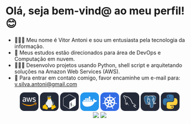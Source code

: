 # Olá, seja bem-vind@ ao meu perfil!😊

- 🙋🏻‍♂️ Meu nome é Vitor Antoni e sou um entusiasta pela tecnologia da informação.
- 🎯 Meus estudos estão direcionados para área de DevOps e Computação em nuvem.
- 👨🏻‍💻 Desenvolvo projetos usando Python, shell script e arquitetando soluções na Amazon Web Services (AWS).
- 📩 Para entrar em contato comigo, favor encaminhe um e-mail para: v.silva.antoni@gmail.com

<div align="center" style="display: inline_block">
    <img width="50px" src="https://github.com/tandpfun/skill-icons/blob/main/icons/AWS-Dark.svg"/>
    <img width="50px" src="https://github.com/tandpfun/skill-icons/blob/main/icons/Linux-Dark.svg"/>
    <img width="50px" src="https://github.com/tandpfun/skill-icons/blob/main/icons/Bash-Dark.svg"/>
    <img width="50px" src="https://github.com/tandpfun/skill-icons/blob/main/icons/Docker.svg"/>
    <img width="50px" src="https://github.com/tandpfun/skill-icons/blob/main/icons/Kubernetes.svg"/>
    <img width="50px" src="https://github.com/tandpfun/skill-icons/blob/main/icons/MySQL-Dark.svg"/>
    <img width="50px" src="https://github.com/tandpfun/skill-icons/blob/main/icons/PostgreSQL-Dark.svg"/>
    <img width="50px" src="https://github.com/tandpfun/skill-icons/blob/main/icons/Python-Dark.svg"/>
</div>

<div align="center">
    <img width="355px" src="https://github-readme-stats.vercel.app/api/top-langs/?username=vitor-antoni&layout=compact&theme=github_dark"/>
    <img src="https://github-readme-stats.vercel.app/api?username=vitor-antoni&theme=github_dark&hide_rank=true"/>
</div>
